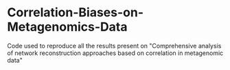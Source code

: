 # Correlation-Biases-on-Metagenomics-Data
Code used to reproduce all the results present on "Comprehensive analysis of network reconstruction approaches based on correlation in metagenomic data"
